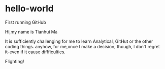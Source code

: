 # hello-world
First running GitHub

Hi,my name is Tianhui Ma

It is sufficiently challenging for me to learn Analytical, GitHut or the other coding things.
anyhow, for me,once I make a decision, though, I don't regret it-even if it cause diffficulties.

Flighting!
